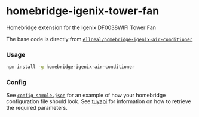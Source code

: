 # homebridge-igenix-tower-fan

Homebridge extension for the Igenix DF0038WIFI Tower Fan

The base code is directly from [`ellneal/homebridge-igenix-air-conditioner`](https://github.com/ellneal/homebridge-igenix-air-conditioner)

### Usage

```bash
npm install -g homebridge-igenix-air-conditioner
```


### Config

See [`config-sample.json`](config-sample.json) for an example of how your homebridge configuration file should look. See [tuyapi](https://github.com/codetheweb/tuyapi) for information on how to retrieve the required parameters.

